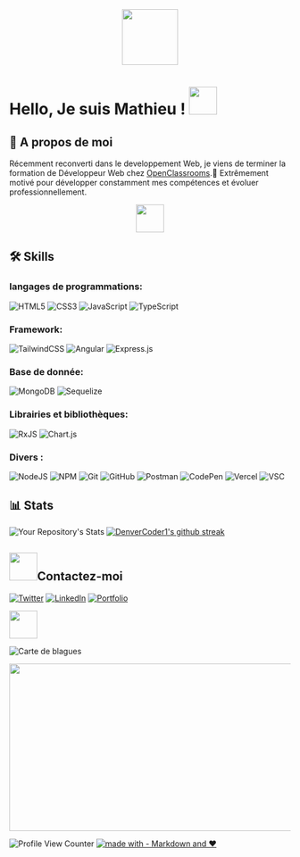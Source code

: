 <div id="header" align="center">
  <img src="https://media.giphy.com/media/M9gbBd9nbDrOTu1Mqx/giphy.gif" width="100"/>
</div>

# Hello, Je suis Mathieu ! <img src = "https://raw.githubusercontent.com/MartinHeinz/MartinHeinz/master/wave.gif" width = "50">

## 🚀 A propos de moi
Récemment reconverti dans le developpement Web, je viens de terminer la formation de Développeur Web chez [OpenClassrooms](https://openclassrooms.com/fr/paths/185-developpeur-web).🎯 
Extrêmement motivé pour développer constamment mes compétences et évoluer professionnellement.   
<p align="center"><img src = "https://media2.giphy.com/media/QssGEmpkyEOhBCb7e1/giphy.gif?cid=ecf05e47a0n3gi1bfqntqmob8g9aid1oyj2wr3ds3mg700bl&rid=giphy.gif" width = "50"></p>

## 🛠 Skills  
### langages de programmations:    
![HTML5](https://img.shields.io/badge/html5-%23E34F26.svg?style=for-the-badge&logo=html5&logoColor=white) ![CSS3](https://img.shields.io/badge/css3-%231572B6.svg?style=for-the-badge&logo=css3&logoColor=white) 	![JavaScript](https://img.shields.io/badge/javascript-%23323330.svg?style=for-the-badge&logo=javascript&logoColor=%23F7DF1E) ![TypeScript](https://img.shields.io/badge/typescript-%23007ACC.svg?style=for-the-badge&logo=typescript&logoColor=white)  
### Framework:
 ![TailwindCSS](https://img.shields.io/badge/tailwindcss-%2338B2AC.svg?style=for-the-badge&logo=tailwind-css&logoColor=white)  	![Angular](https://img.shields.io/badge/angular-%23DD0031.svg?style=for-the-badge&logo=angular&logoColor=white)  ![Express.js](https://img.shields.io/badge/express.js-%23404d59.svg?style=for-the-badge&logo=express&logoColor=%2361DAFB)
### Base de donnée:   
![MongoDB](https://img.shields.io/badge/MongoDB-%234ea94b.svg?style=for-the-badge&logo=mongodb&logoColor=white) ![Sequelize](https://img.shields.io/badge/Sequelize-52B0E7?style=for-the-badge&logo=Sequelize&logoColor=white)
### Librairies et bibliothèques:  
![RxJS](https://img.shields.io/badge/rxjs-%23B7178C.svg?style=for-the-badge&logo=reactivex&logoColor=white)  ![Chart.js](https://img.shields.io/badge/chart.js-F5788D.svg?style=for-the-badge&logo=chart.js&logoColor=white)
### Divers :
![NodeJS](https://img.shields.io/badge/node.js-6DA55F?style=for-the-badge&logo=node.js&logoColor=white) ![NPM](https://img.shields.io/badge/NPM-%23000000.svg?style=for-the-badge&logo=npm&logoColor=white) ![Git](https://img.shields.io/badge/git-%23F05033.svg?style=for-the-badge&logo=git&logoColor=white) ![GitHub](https://img.shields.io/badge/github-%23121011.svg?style=for-the-badge&logo=github&logoColor=white) ![ Postman](https://img.shields.io/badge/Postman-FF6C37?style=for-the-badge&logo=postman&logoColor=white)  ![CodePen](https://img.shields.io/badge/Codepen-000000?style=for-the-badge&logo=codepen&logoColor=white) ![Vercel](https://img.shields.io/badge/vercel-%23000000.svg?style=for-the-badge&logo=vercel&logoColor=white)
![VSC](https://img.shields.io/badge/Visual_Studio_Code-0078D4?style=for-the-badge&logo=visual%20studio%20code&logoColor=white)

## 📊 Stats
![Your Repository's Stats](https://github-readme-stats.vercel.app/api?username=MathieuAbbal&show_icons=true&theme=blue-green) [![DenverCoder1's github streak](https://github-readme-streak-stats.herokuapp.com/?user=MathieuAbbal&theme=blue-green)](https://github.com/DenverCoder1/github-readme-streak-stats)  

## <img src='https://raw.githubusercontent.com/ShahriarShafin/ShahriarShafin/main/Assets/handshake.gif' width = "50">Contactez-moi 
<a href = 'https://twitter.com/Mathieu_dev_'>![Twitter](https://img.shields.io/badge/Mathieu-%231DA1F2.svg?style=for-the-badge&logo=Twitter&logoColor=white)</a>  <a href = 'https://www.linkedin.com/in/mathieu-abbal'>![LinkedIn](https://img.shields.io/badge/linkedin-%230077B5.svg?style=for-the-badge&logo=linkedin&logoColor=white)</a> <a href = 'https://portfolio.mat-dev.fr/'>![Portfolio](https://img.shields.io/badge/website-000000?style=for-the-badge&logo=About.me&logoColor=white)</a> 

<img src = "https://media1.giphy.com/media/JZ40cnfnN11KycrvMF/giphy.gif?cid=ecf05e47a0n3gi1bfqntqmob8g9aid1oyj2wr3ds3mg700bl&rid=giphy.gif" width = "50">

![Carte de blagues](https://readme-jokes.vercel.app/api)

<div align="center">
  <img src="https://media.giphy.com/media/dWesBcTLavkZuG35MI/giphy.gif" width="600" height="300"/>
</div>

![Profile View Counter](https://komarev.com/ghpvc/?username=MathieuAbbal)
[![made with  - Markdown and ❤️](https://img.shields.io/badge/made_with_-Markdown_and_❤️-2ea44f)](https://)
